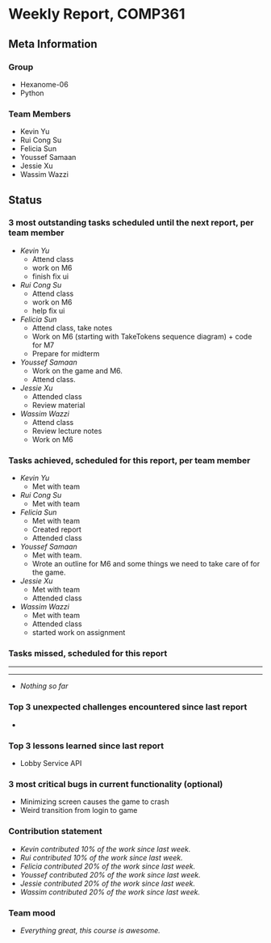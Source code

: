 # Weekly Report, COMP361

## Meta Information

### Group

* Hexanome-06
* Python

### Team Members

* Kevin Yu
* Rui Cong Su
* Felicia Sun
* Youssef Samaan
* Jessie Xu
* Wassim Wazzi

## Status

### 3 most outstanding tasks scheduled until the next report, per team member

* *Kevin Yu*
  * Attend class
  * work on M6
  * finish fix ui
* *Rui Cong Su*
  * Attend class
  * work on M6
  * help fix ui
* *Felicia Sun*
  * Attend class, take notes
  * Work on M6 (starting with TakeTokens sequence diagram) + code for M7
  * Prepare for midterm
* *Youssef Samaan*
  * Work on the game and M6.
  * Attend class.
* *Jessie Xu* 
  * Attended class
  * Review material
* *Wassim Wazzi*
  * Attend class
  * Review lecture notes
  * Work on M6

### Tasks achieved, scheduled for this report, per team member

* *Kevin Yu*
  * Met with team
* *Rui Cong Su*
  * Met with team
* *Felicia Sun*
  * Met with team
  * Created report
  * Attended class
* *Youssef Samaan*
  * Met with team.
  * Wrote an outline for M6 and some things we need to take care of for the game.
* *Jessie Xu*
  * Met with team
  * Attended class
* *Wassim Wazzi*
  * Met with team
  * Attended class
  * started work on assignment

### Tasks missed, scheduled for this report

---

---

* *Nothing so far*

### Top 3 unexpected challenges encountered since last report

* 

### Top 3 lessons learned since last report

* Lobby Service API

### 3 most critical bugs in current functionality (optional)

* Minimizing screen causes the game to crash
* Weird transition from login to game

### Contribution statement

* *Kevin contributed 10% of the work since last week.*
* *Rui contributed 10% of the work since last week.*
* *Felicia contributed 20% of the work since last week.*
* *Youssef contributed 20% of the work since last week.*
* *Jessie contributed 20% of the work since last week.*
* *Wassim contributed 20% of the work since last week.*

### Team mood

* *Everything great, this course is awesome.*

